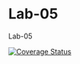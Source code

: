 # Lab-05
Lab-05

[![Coverage Status](https://coveralls.io/repos/github/essaqur/Lab05/badge.svg?branch=main)](https://coveralls.io/github/essaqur/Lab05?branch=main)
